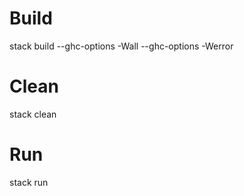 # Build
stack build --ghc-options -Wall --ghc-options -Werror

# Clean
stack clean

# Run
stack run
